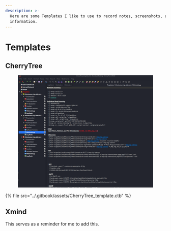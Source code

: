 ```yaml
---
description: >-
  Here are some Templates I like to use to record notes, screenshots, and other
  information.
---
```


# Templates

## CherryTree

<figure><img src="../.gitbook/assets/image (1) (1).png" alt=""><figcaption></figcaption></figure>

{% file src="../.gitbook/assets/CherryTree_template.ctb" %}

## Xmind

This serves as a reminder for me to add this.

